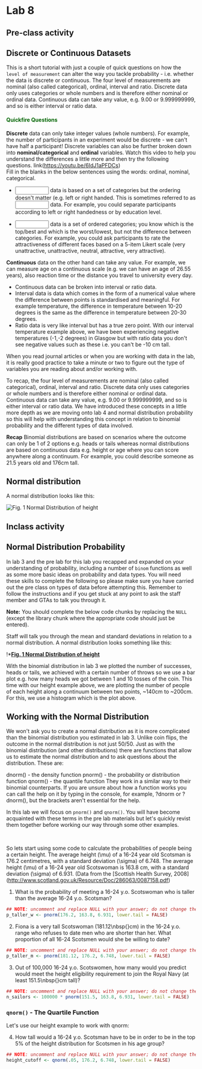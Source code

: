 
# Lab 8

## Pre-class activity

## Discrete or Continuous Datasets

This is a short tutorial with just a couple of quick questions on how the `level of measurement` can alter the way you tackle probability - i.e. whether the data is discrete or continuous. The four level of measurements are nominal (also called categorical), ordinal, interval and ratio. Discrete data only uses categories or whole numbers and is therefore either nominal or ordinal data. Continuous data can take any value, e.g. 9.00 or 9.999999999, and so is either interval or ratio data.

#### <span style="color:DARKGREEN"> Quickfire Questions</span>

**Discrete** data can only take integer values (whole numbers). For example, the number of  participants in an experiment would be discrete - we can't have half a participant! Discrete variables can also be further broken down into **nominal/categorical** and **ordinal** variables. Watch this video to help you understand the differences a little more and then try the following questions. link(https://youtu.be/6IdJ1aPFDCs)
<br>
Fill in the blanks in the below sentences using the words: ordinal, nominal, categorical.

* <input class='solveme nospaces ignorecase' size='8' data-answer='["categorical"]'/> data is based on a set of categories but the ordering doesn't matter (e.g. left or right handed. This is sometimes referred to as <input class='solveme nospaces ignorecase' size='8' data-answer='["nominal"]'/> data. For example, you could separate participants according to left or right handedness or by education level.

* <input class='solveme nospaces ignorecase' size='8' data-answer='["ordinal"]'/> data is a set of ordered categories; you know which is the top/best and which is the worst/lowest, but not the difference between categories. For example, you could ask participants to rate the attractiveness of different faces based on a 5-item Likert scale (very unattractive, unattractive, neutral, attractive, very attractive).   

**Continuous** data on the other hand can take any value. For example, we can measure age on a continuous scale (e.g. we can have an age of 26.55 years), also reaction time or the distance you travel to university every day. 

* Continuous data can be broken into interval or ratio data. 
* Interval data is data which comes in the form of a numerical value where the difference between points is standardised and meaningful. For example temperature, the difference in temperature between 10-20 degrees is the same as the difference in temperature between 20-30 degrees. 
* Ratio data is very like interval but has a true zero point. With our interval temperature example above, we have been experiencing negative temperatures (-1,-2 degrees) in Glasgow but with ratio data you don't see negative values such as these i.e. you can't be -10 cm tall. 

When you read journal articles or when you are working with data in the lab, it is really good practice to take a minute or two to figure out the type of variables you are reading about and/or working with. 

To recap, the four level of measurements are nominal (also called categorical), ordinal, interval and ratio. Discrete data only uses categories or whole numbers and is therefore either nominal or ordinal data. Continuous data can take any value, e.g. 9.00 or 9.999999999, and so is either interval or ratio data. We have introduced these concepts in a little more depth as we are moving onto lab 4 and normal distribution probability so this will help with understanding this concept in relation to binomial probability and the different types of data involved.

**Recap** Binomial distributions are based on scenarios where the outcome can only be 1 of 2 options e.g. heads or tails whereas normal distributions are based on continuous data e.g. height or age where you can score anywhere along a continuum. For example, you could describe someone as 21.5 years old and 176cm tall.  

## Normal distribution
A normal distribution looks like this:

![**Fig. 1 Normal Distribution of height**](norm_dist_height.png)

## Inclass activity

## Normal Distribution Probability

In lab 3 and the pre lab for this lab you recapped and expanded on your understanding of probability, including a number of `binom` functions as well as some more basic ideas on probability and data types. You will need these skills to complete the following so please make sure you have carried out the pre class on types of data before attempting this. Remember to follow the instructions and if you get stuck at any point to ask the staff member and GTAs to talk you through it.

**Note:** You should complete the below code chunks by replacing the `NULL` (except the library chunk where the appropriate code should just be entered). 

Staff will talk you through the mean and standard deviations in relation to a normal distribution. A normal distribution looks something like this:

!*[**Fig. 1 Normal Distribution of height**](norm_dist_height.png)

With the binomial distribution in lab 3 we plotted the number of successes, heads or tails, we achieved with a certain number of throws so we use a bar plot e.g. how many heads we got between 1 and 10 tosses of the coin. This time with our height example above, we are plotting the number of people of each height along a continuum between two points, ~140cm to ~200cm. For this, we use a histogram which is the plot above.

## Working with the Normal Distribution

We won't ask you to create a normal distribution as it is more complicated than the binomial distribution you estimated in lab 3. Unlike coin flips, the outcome in the normal distribution is not just 50/50. Just as with the binomial distribution (and other distributions) there are functions that allow us to estimate the normal distribution and to ask questions about the distribution. These are:

dnorm() - the density function
pnorm() - the probability or distribution function
qnorm() - the quantile function
They work in a similar way to their binomial counterparts. If you are unsure about how a function works you can call the help on it by typing in the console, for example, ?dnorm or ?dnorm(), but the brackets aren't essential for the help.

In this lab we will focus on `pnorm()` and `qnorm()`. You will have become acquainted with these terms in the pre lab materials but let's quickly revist them together before working our way through some other examples. 

<br>

So lets start using some code to calculate the probabilities of people being a certain height. The average height (\mu) of a 16-24 year old Scotsman is 176.2 centimetres, with a standard deviation (\sigma) of 6.748.  The average height (\mu) of a 16-24 year old Scotswoman is 163.8 cm, with a standard deviation (\sigma) of 6.931. 
(Data from the [Scottish Health Survey, 2008]
(http://www.scotland.gov.uk/Resource/Doc/286063/0087158.pdf)

1. What is the probability of meeting a 16-24 y.o. Scotswoman who is
   taller than the average 16-24 y.o. Scotsman?
   

```r
## NOTE: uncomment and replace NULL with your answer; do not change the name of the variable!
p_taller_w <- pnorm(176.2, 163.8, 6.931, lower.tail = FALSE)
```
   
2. Fiona is a very tall Scotswoman (181.12\nbsp{}cm) in the 16-24
   y.o. range who refuses to date men who are shorter than her.  What
   proportion of all 16-24 Scotsmen would she be willing to date?
   

```r
## NOTE: uncomment and replace NULL with your answer; do not change the name of the variable!
p_taller_m <- pnorm(181.12, 176.2, 6.748, lower.tail = FALSE)
```

3. Out of 100,000 16-24 y.o. Scotswomen, how many would you predict
   would meet the height eligibility requirement to join the Royal
   Navy (at least 151.5\nbsp{}cm tall)?
   

```r
## NOTE: uncomment and replace NULL with your answer; do not change the name of the variable!
n_sailors <- 100000 * pnorm(151.5, 163.8, 6.931, lower.tail = FALSE)
```

### **`qnorm()`** - The Quartile Function

Let's use our height example to work with qnorm:

4. How tall would a 16-24 y.o. Scotsman have to be in order to be in
   the top 5% of the height distribution for Scotsmen in his age
   group?


```r
## NOTE: uncomment and replace NULL with your answer; do not change the name of the variable!
height_cutoff <- qnorm(.05, 176.2, 6.748, lower.tail = FALSE)
```
